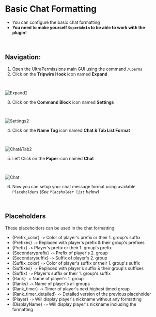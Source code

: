 # Basic Chat Formatting
- You can configure the basic chat formatting
- **You need to make yourself `SuperAdmin` to be able to work with the plugin!** 
<br>

## Navigation:
1. Open the UltraPermissions main GUI using the command `/uperms`
2. Click on the **Tripwire Hook** icon named **Expand**
<br>

![Expand2](https://imgur.com/pAfcron.png)
<br>

3. Click on the **Command Block** icon named **Settings**
<br>

![Settings2](https://imgur.com/mO8PBGd.png)
<br>

4. Click on the **Name Tag** icon named **Chat & Tab List Format**
<br>

![Chat&Tab2](https://imgur.com/fS48wdW.png)
<br>

5. Left Click on the **Paper** icon named **Chat**
<br>

![Chat](https://imgur.com/wTYwLZk.png)
<br>

6. Now you can setup your chat message format using available `Placeholders` 
*(See `Placeholder list` below)*
<br>

## Placeholders
These placeholders can be used in the chat formatting
<br>

- {Prefix_color} `->` Color of player's prefix or their 1. group's suffix
- {Prefixes} `->` Replaced with player's prefix & their group's prefixes 
- {Prefix} `->` Player's prefix or their 1. group's prefix
- {Secondaryprefix} `->` Prefix of player's 2. group
- {Secondarysuffix} `->` Suffix of player's 2. group
- {Suffix_color} `->` Color of player's suffix or their 1. group's suffix  
- {Suffixes} `->` Replaced with player's suffix & their group's suffixes 
- {Suffix} `->` Player's suffix or their 1. group's suffix
- {Rank} `->` Name of player's 1. group
- {Ranks} `->` Name of player's all groups
- {Rank_timer} `->` Timer of player's next highest timed group
- {Rank_timer_detailed} `->` Detailed version of the previous placeholder
- {Player} `->` Will display player's nickname without any formatting
- {DisplayName} `->` Will display player's nickname including the formatting 